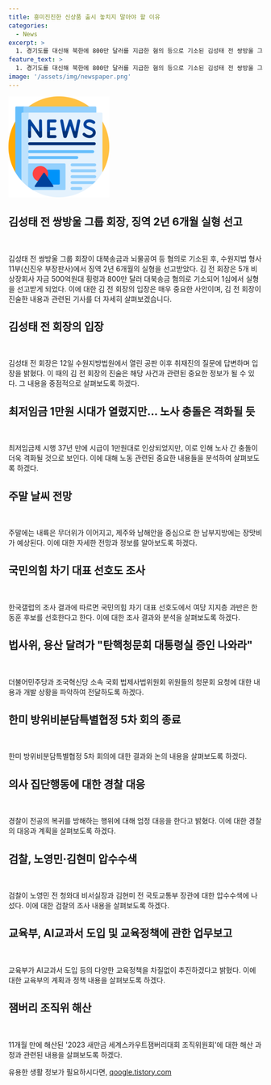 ```yaml
---
title: 흥미진진한 신상품 출시 놓치지 말아야 할 이유
categories:
  - News
excerpt: >
  1. 경기도를 대신해 북한에 800만 달러를 지급한 혐의 등으로 기소된 김성태 전 쌍방울 그룹 회장에게 징역 2년 6개월의 실형이 선고됐다. 최저임금 1만30원으로 결정되어 충돌이 예상되고, 주말 내륙은 무더위가 이어지고, 장맛비도 예보된다. 한국갤럽 조사에 따르면 국민의힘 차기 대표 지지 선호도는 한동훈 후보가 57%로 1위를 차지했고, 용산 대통령실 앞에서 탄핵 청문회 증인 출석을 촉구하는 움직임도 있다.   2. 김성태 전 쌍방울 그룹 회장에게 실형이 선고됐고, 최저임금 제도와 날씨 변화로 충돌이 예상되고, 한국갤럽 조사 결과 1위 후보 지지도가 전망되는 등 눈길을 끄는 주요 뉴스들을 확인하세요.
feature_text: >
  1. 경기도를 대신해 북한에 800만 달러를 지급한 혐의 등으로 기소된 김성태 전 쌍방울 그룹 회장에게 징역 2년 6개월의 실형이 선고됐다. 최저임금 1만30원으로 결정되어 충돌이 예상되고, 주말 내륙은 무더위가 이어지고, 장맛비도 예보된다. 한국갤럽 조사에 따르면 국민의힘 차기 대표 지지 선호도는 한동훈 후보가 57%로 1위를 차지했고, 용산 대통령실 앞에서 탄핵 청문회 증인 출석을 촉구하는 움직임도 있다.   2. 김성태 전 쌍방울 그룹 회장에게 실형이 선고됐고, 최저임금 제도와 날씨 변화로 충돌이 예상되고, 한국갤럽 조사 결과 1위 후보 지지도가 전망되는 등 눈길을 끄는 주요 뉴스들을 확인하세요.
image: '/assets/img/newspaper.png'
---
```


<p><img src="/assets/img/newspaper.png" alt="kimp 속보" /></p>

<h2>김성태 전 쌍방울 그룹 회장, 징역 2년 6개월 실형 선고</h2>

<p data-ke-size="size16">&nbsp;</p>

<p>김성태 전 쌍방울 그룹 회장이 대북송금과 뇌물공여 등 혐의로 기소된 후, 수원지법 형사11부(신진우 부장판사)에서 징역 2년 6개월의 실형을 선고받았다. 김 전 회장은 5개 비상장회사 자금 500억원대 횡령과 800만 달러 대북송금 혐의로 기소되어 1심에서 실형을 선고받게 되었다. 이에 대한 김 전 회장의 입장은 매우 중요한 사안이며, 김 전 회장이 진술한 내용과 관련된 기사를 더 자세히 살펴보겠습니다.</p></p>

<h2 data-ke-size="size26">김성태 전 회장의 입장</h2>

<p data-ke-size="size16">&nbsp;</p>

<p>김성태 전 회장은 12일 수원지방법원에서 열린 공판 이후 취재진의 질문에 답변하며 입장을 밝혔다. 이 때의 김 전 회장의 진술은 해당 사건과 관련된 중요한 정보가 될 수 있다. 그 내용을 중점적으로 살펴보도록 하겠다.</p>

<h2 data-ke-size="size26">최저임금 1만원 시대가 열렸지만... 노사 충돌은 격화될 듯</h2>

<p data-ke-size="size16">&nbsp;</p>

<p>최저임금제 시행 37년 만에 시급이 1만원대로 인상되었지만, 이로 인해 노사 간 충돌이 더욱 격화될 것으로 보인다. 이에 대해 노동 관련된 중요한 내용들을 분석하여 살펴보도록 하겠다.</p>

<h2 data-ke-size="size26">주말 날씨 전망</h2>

<p data-ke-size="size16">&nbsp;</p>

<p>주말에는 내륙은 무더위가 이어지고, 제주와 남해안을 중심으로 한 남부지방에는 장맛비가 예상된다. 이에 대한 자세한 전망과 정보를 알아보도록 하겠다.</p>

<h2 data-ke-size="size26">국민의힘 차기 대표 선호도 조사</h2>

<p data-ke-size="size16">&nbsp;</p>

<p>한국갤럽의 조사 결과에 따르면 국민의힘 차기 대표 선호도에서 여당 지지층 과반은 한동훈 후보를 선호한다고 한다. 이에 대한 조사 결과와 분석을 살펴보도록 하겠다.</p>

<h2 data-ke-size="size26">법사위, 용산 달려가 "탄핵청문회 대통령실 증인 나와라"</h2>

<p data-ke-size="size16">&nbsp;</p>

<p>더불어민주당과 조국혁신당 소속 국회 법제사법위원회 위원들의 청문회 요청에 대한 내용과 개발 상황을 파악하여 전달하도록 하겠다.</p>

<h2 data-ke-size="size26">한미 방위비분담특별협정 5차 회의 종료</h2>

<p data-ke-size="size16">&nbsp;</p>

<p>한미 방위비분담특별협정 5차 회의에 대한 결과와 논의 내용을 살펴보도록 하겠다.</p>

<h2 data-ke-size="size26">의사 집단행동에 대한 경찰 대응</h2>

<p data-ke-size="size16">&nbsp;</p>

<p>경찰이 전공의 복귀를 방해하는 행위에 대해 엄정 대응을 한다고 밝혔다. 이에 대한 경찰의 대응과 계획을 살펴보도록 하겠다.</p>

<h2 data-ke-size="size26">검찰, 노영민·김현미 압수수색</h2>

<p data-ke-size="size16">&nbsp;</p>

<p>검찰이 노영민 전 청와대 비서실장과 김현미 전 국토교통부 장관에 대한 압수수색에 나섰다. 이에 대한 검찰의 조사 내용을 살펴보도록 하겠다.</p>

<h2 data-ke-size="size26">교육부, AI교과서 도입 및 교육정책에 관한 업무보고</h2>

<p data-ke-size="size16">&nbsp;</p>

<p>교육부가 AI교과서 도입 등의 다양한 교육정책을 차질없이 추진하겠다고 밝혔다. 이에 대한 교육부의 계획과 정책 내용을 살펴보도록 하겠다.</p>

<h2 data-ke-size="size26">잼버리 조직위 해산</h2>

<p data-ke-size="size16">&nbsp;</p>

<p>11개월 만에 해산된 '2023 새만금 세계스카우트잼버리대회 조직위원회'에 대한 해산 과정과 관련된 내용을 살펴보도록 하겠다.</p>
유용한 생활 정보가 필요하시다면, <a href="https://qoogle.tistory.com" rel="dofollow">qoogle.tistory.com</a>


